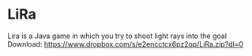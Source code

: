 # LiRa
Lira is a Java game in which you try to shoot light rays into the goal
Download: https://www.dropbox.com/s/e2encctcx6pz2op/LiRa.zip?dl=0
